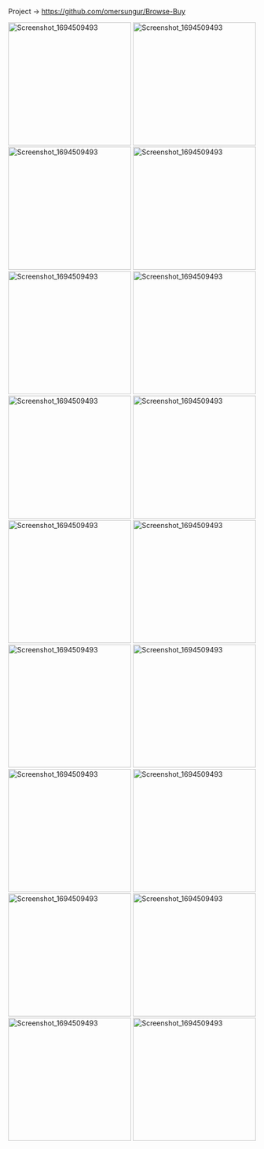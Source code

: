 Project -> https://github.com/omersungur/Browse-Buy

<img src="https://github.com/hakanozer/tukcell_kotlin_2024/assets/70448538/e7dc59b2-b4ac-4c4a-bcf0-748325e49560" alt="Screenshot_1694509493" width="250" height="auto">
<img src="https://github.com/hakanozer/tukcell_kotlin_2024/assets/70448538/0e385f40-c5ac-49d3-8c3c-f95ad234fa2a" alt="Screenshot_1694509493" width="250" height="auto">
<img src="https://github.com/hakanozer/tukcell_kotlin_2024/assets/70448538/c584169e-3200-42c6-ac30-810cf9438bbb" alt="Screenshot_1694509493" width="250" height="auto">
<img src="https://github.com/hakanozer/tukcell_kotlin_2024/assets/70448538/6a0f35e6-8323-480a-b70c-3b022eb16183" alt="Screenshot_1694509493" width="250" height="auto">
<img src="https://github.com/hakanozer/tukcell_kotlin_2024/assets/70448538/2f28e634-6116-426a-b493-966bcf424d8e" alt="Screenshot_1694509493" width="250" height="auto">
<img src="https://github.com/hakanozer/tukcell_kotlin_2024/assets/70448538/d32ca928-7c44-4bef-b33e-a16a6041320e" alt="Screenshot_1694509493" width="250" height="auto">
<img src="https://github.com/hakanozer/tukcell_kotlin_2024/assets/70448538/6b343806-8fe1-43e6-980f-8d8c67c80996" alt="Screenshot_1694509493" width="250" height="auto">
<img src="https://github.com/hakanozer/tukcell_kotlin_2024/assets/70448538/22a4e03d-4a2d-4a26-8da3-cb1b229a035a" alt="Screenshot_1694509493" width="250" height="auto">
<img src="https://github.com/hakanozer/tukcell_kotlin_2024/assets/70448538/ce45ee66-f2b3-477b-b7d6-d102790543f3" alt="Screenshot_1694509493" width="250" height="auto">
<img src="https://github.com/hakanozer/tukcell_kotlin_2024/assets/70448538/27f736b2-ece6-48f4-8e59-8e5d334ad4ac" alt="Screenshot_1694509493" width="250" height="auto">
<img src="https://github.com/hakanozer/tukcell_kotlin_2024/assets/70448538/608691e9-ab45-4c17-8a52-c71c6e285f1c" alt="Screenshot_1694509493" width="250" height="auto">
<img src="https://github.com/hakanozer/tukcell_kotlin_2024/assets/70448538/f2c27c79-8f55-406a-83ce-dbf855922927" alt="Screenshot_1694509493" width="250" height="auto">
<img src="https://github.com/hakanozer/tukcell_kotlin_2024/assets/70448538/95e21b78-63fc-47e4-9ffe-3cda841fe965" alt="Screenshot_1694509493" width="250" height="auto">
<img src="https://github.com/hakanozer/tukcell_kotlin_2024/assets/70448538/f296d153-dbee-46da-b460-29d38dd11020" alt="Screenshot_1694509493" width="250" height="auto">
<img src="https://github.com/hakanozer/tukcell_kotlin_2024/assets/70448538/9ad0a874-2066-4fdb-85a3-82f7edfb953d" alt="Screenshot_1694509493" width="250" height="auto">
<img src="https://github.com/hakanozer/tukcell_kotlin_2024/assets/70448538/b543fa7b-13b9-411f-86ad-bbf14273a6e6" alt="Screenshot_1694509493" width="250" height="auto">
<img src="https://github.com/hakanozer/tukcell_kotlin_2024/assets/70448538/c0136c2b-5d2c-4743-a81c-c9915f3f7789" alt="Screenshot_1694509493" width="250" height="auto">
<img src="https://github.com/hakanozer/tukcell_kotlin_2024/assets/70448538/acd01de8-beb7-4c2a-a000-225c196f6cfd" alt="Screenshot_1694509493" width="250" height="auto">

